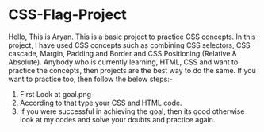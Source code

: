 # CSS-Flag-Project
Hello, This is Aryan. 
This is a basic project to practice CSS concepts.
In this project, I have used CSS concepts such as combining CSS selectors, CSS cascade, Margin, Padding and Border and CSS Positioning (Relative & Absolute).
Anybody who is currently learning, HTML, CSS and want to practice the concepts, then projects are the best way to do the same.
If you want to practice too, then follow the below steps:-
1. First Look at goal.png
2. According to that type your CSS and HTML code.
3. If you were successful in achieving the goal, then its good otherwise look at my codes and solve your doubts and practice again.
